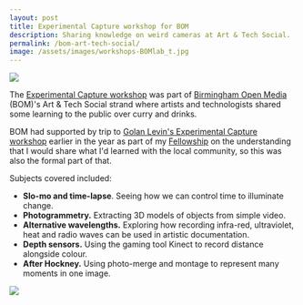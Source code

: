 ```yaml
---
layout: post
title: Experimental Capture workshop for BOM
description: Sharing knowledge on weird cameras at Art & Tech Social. 
permalink: /bom-art-tech-social/
image: /assets/images/workshops-BOMlab_t.jpg
---
```


![](http://art.peteashton.com/assets/images/workshops_BOM.jpg)

The [Experimental Capture workshop](https://www.bom.org.uk/event/artandtech-pete-ashton/) was part of [Birmingham Open Media](http://bom.org.uk) (BOM)'s Art & Tech Social strand where artists and technologists shared some learning to the public over curry and drinks. 

BOM had supported by trip to [Golan Levin's Experimental Capture workshop](http://art.peteashton.com/levin-exp-cap/) earlier in the year as part of my [Fellowship](http://art.peteashton.com/bom-fellowship/) on the understanding that I would share what I'd learned with the local community, so this was also the formal part of that. 

Subjects covered included: 

- **Slo-mo and time-lapse**. Seeing how we can control time to illuminate change.
- **Photogrammetry.** Extracting 3D models of objects from simple video.
- **Alternative wavelengths.** Exploring how recording infra-red, ultraviolet, heat and radio waves can be used in artistic documentation.
- **Depth sensors.** Using the gaming tool Kinect to record distance alongside colour.
- **After Hockney.** Using photo-merge and montage to represent many moments in one image.

![](http://art.peteashton.com/assets/images/workshops-BOMlab.jpg)